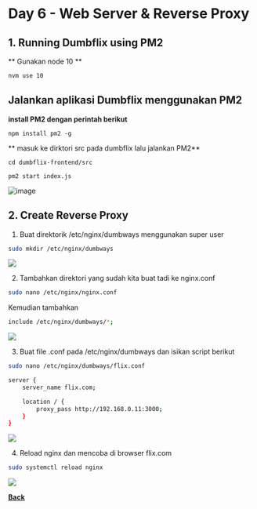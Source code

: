 # Day 6 - Web Server & Reverse Proxy

## 1. Running Dumbflix using PM2

** Gunakan node 10 **
```bash
nvm use 10
``` 
## Jalankan aplikasi Dumbflix menggunakan PM2

**install PM2 dengan perintah berikut**

```
npm install pm2 -g
```

** masuk ke dirktori src pada dumbflix lalu jalankan PM2**

```
cd dumbflix-frontend/src
```

```
pm2 start index.js
```

![image](https://github.com/restubagusananda/scrn-day6-w2/blob/73e6e8102f5e9779c0d0ca707a54d423690e993f/Cuplikan%20layar%202023-09-13%20002525.png)


## 2. Create Reverse Proxy

1. Buat direktorik /etc/nginx/dumbways menggunakan super user
```bash
sudo mkdir /etc/nginx/dumbways
``` 
<img src="images/image003.png">

2. Tambahkan direktori yang sudah kita buat tadi ke nginx.conf
```bash
sudo nano /etc/nginx/nginx.conf
``` 

Kemudian tambahkan
```bash
include /etc/nginx/dumbways/*;
``` 
<img src="images/image004.png">

3. Buat file .conf pada /etc/nginx/dumbways dan isikan script berikut
```bash
sudo nano /etc/nginx/dumbways/flix.conf
``` 

```bash
server {
    server_name flix.com;

    location / {
        proxy_pass http://192.168.0.11:3000;
    }
}
``` 
<img src="images/image005.png">

4. Reload nginx dan mencoba di browser flix.com
```bash
sudo systemctl reload nginx
``` 
<img src="images/image006.png">

[**Back**](../../README.md)
